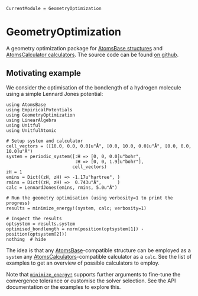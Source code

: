 ```@meta
CurrentModule = GeometryOptimization
```

# GeometryOptimization

A geometry optimization package for
[AtomsBase structures](https://github.com/JuliaMolSim/AtomsBase.jl)
and [AtomsCalculator calculators](https://github.com/JuliaMolSim/AtomsCalculators.jl).
The source code can be found [on github](https://github.com/JuliaMolSim/GeometryOptimization.jl).

## Motivating example

We consider the optimisation of the bondlength of a hydrogen
molecule using a simple Lennard Jones potential:

```@example
using AtomsBase
using EmpiricalPotentials
using GeometryOptimization
using LinearAlgebra
using Unitful
using UnitfulAtomic

# Setup system and calculator
cell_vectors = ([10.0, 0.0, 0.0]u"Å", [0.0, 10.0, 0.0]u"Å", [0.0, 0.0, 10.0]u"Å")
system = periodic_system([:H => [0, 0, 0.0]u"bohr",
                          :H => [0, 0, 1.9]u"bohr"],
                         cell_vectors)
zH = 1
emins = Dict((zH, zH) => -1.17u"hartree", )
rmins = Dict((zH, zH) =>  0.743u"Å",      )
calc = LennardJones(emins, rmins, 5.0u"Å")

# Run the geometry optimisation (using verbosity=1 to print the progress)
results = minimize_energy!(system, calc; verbosity=1)

# Inspect the results
optsystem = results.system
optimised_bondlength = norm(position(optsystem[1]) - position(optsystem[2]))
nothing  # hide
```

The idea is that
any [AtomsBase](https://github.com/JuliaMolSim/AtomsBase.jl)-compatible
structure can be employed as a `system`
any [AtomsCalculators](https://github.com/JuliaMolSim/AtomsCalculators.jl)-compatible
calculator as a `calc`. See the list of examples to get an overview of possible
calculators to employ.

Note that [`minimize_energy!`](@ref) supports further arguments to fine-tune the
convergence tolerance or customise the solver selection.
See the API documentation or the examples to explore this.
